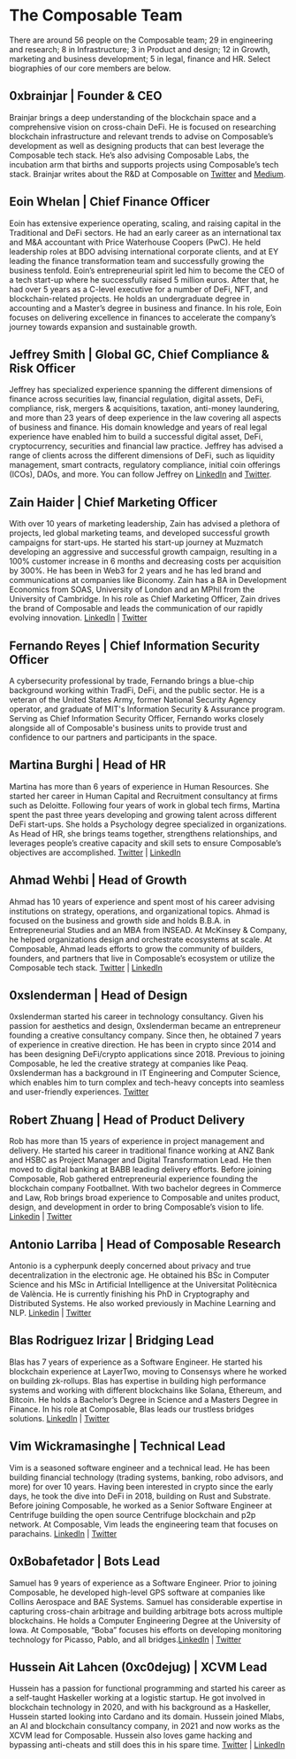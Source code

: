 # The Composable Team

There are around 56 people on the Composable team; 29 in engineering and research; 8 in Infrastructure;
3 in Product and design; 12 in Growth, marketing and business development; 5 in legal, finance and HR. 
Select biographies of our core members are below.

## 0xbrainjar | Founder & CEO

Brainjar brings a deep understanding of the blockchain space and a comprehensive vision on cross-chain DeFi. 
He is focused on researching blockchain infrastructure and relevant trends to advise on Composable’s development as well
as designing products that can best leverage the Composable tech stack.  He’s also advising Composable Labs, 
the incubation arm that births and supports projects using Composable’s tech stack. 
Brainjar writes about the R&D at Composable 
on [Twitter](https://twitter.com/0xbrainjar) and [Medium](https://medium.com/@0xbrainjar).

## Eoin Whelan | Chief Finance Officer

Eoin has extensive experience operating, scaling, and raising capital in the Traditional and DeFi sectors. 
He had an early career as an international tax and M&A accountant with Price Waterhouse Coopers (PwC). 
He held leadership roles at BDO advising international corporate clients, and at EY leading the finance 
transformation team and successfully growing the business tenfold. 
Eoin’s entrepreneurial spirit led him to become the CEO of a tech start-up where he successfully raised 5 million euros. 
After that, he had over 5 years as a C-level executive for a number of DeFi, NFT, and blockchain-related projects. 
He holds an undergraduate degree in accounting and a Master’s degree in business and finance. 
In his role, Eoin focuses on delivering excellence in finances to accelerate the company’s journey towards expansion 
and sustainable growth.

## Jeffrey Smith | Global GC, Chief Compliance & Risk Officer

Jeffrey has specialized experience spanning the different dimensions of finance across securities law, financial
regulation, digital assets, DeFi, compliance, risk, mergers & acquisitions, taxation, anti-money laundering, and more
than 23 years of deep experience in the law covering all aspects of business and finance. His domain knowledge and years
of real legal experience have enabled him to build a successful digital asset, DeFi, cryptocurrency, securities and
financial law practice. Jeffrey has advised a range of clients across the different dimensions of DeFi, such as
liquidity management, smart contracts, regulatory compliance, initial coin offerings (ICOs), DAOs, and more.
You can follow Jeffrey on
[LinkedIn](https://www.linkedin.com/in/jeffrey-smith-jd-llm-crcp-iaccp-crm-67623011/)
and [Twitter](https://twitter.com/JeffreyAPIs).

## Zain Haider | Chief Marketing Officer

With over 10 years of marketing leadership, Zain has advised a plethora of projects, led global marketing teams, 
and developed successful growth campaigns for start-ups. 
He started his start-up journey at Muzmatch developing an aggressive and successful growth campaign, 
resulting in a 100% customer increase in 6 months and decreasing costs per acquisition by 300%.
He has been in Web3 for 2 years and he has led brand and communications at companies like Biconomy. 
Zain has a BA in Development Economics from SOAS, University of London and an MPhil from the University of Cambridge. 
In his role as Chief Marketing Officer, Zain drives the brand of Composable and leads the communication of our rapidly 
evolving innovation. 
[LinkedIn](https://www.linkedin.com/in/zain-haider-29569523/?originalSubdomain=uk) | 
[Twitter](https://twitter.com/zha_tweets)

## Fernando Reyes | Chief Information Security Officer

A cybersecurity professional by trade, Fernando brings a blue-chip background working within TradFi, DeFi, and the 
public sector. He is a veteran of the United States Army, former National Security Agency operator, and graduate of
MIT's Information Security & Assurance program. Serving as Chief Information Security Officer, Fernando works closely
alongside all of Composable's business units to provide trust and confidence to our partners and participants in the 
space.

## Martina Burghi | Head of HR

Martina has more than 6 years of experience in Human Resources. 
She started her career in Human Capital and Recruitment consultancy at firms such as Deloitte. 
Following four years of work in global tech firms, Martina spent the past three years developing and growing talent 
across different DeFi start-ups. She holds a Psychology degree specialized in organizations. 
As Head of HR, she brings teams together, strengthens relationships, and leverages people’s creative capacity and skill 
sets to ensure Composable’s objectives are accomplished. 
[Twitter](https://twitter.com/martiburghi) | [LinkedIn](https://www.linkedin.com/in/martina-burghi-314a01b2/)

## Ahmad Wehbi | Head of Growth

Ahmad has 10 years of experience and spent most of his career advising institutions on strategy, operations, and 
organizational topics. Ahmad is focused on the business and growth side and holds B.B.A. in Entrepreneurial Studies and
an MBA from INSEAD. At McKinsey & Company, he helped organizations design and orchestrate ecosystems at scale. 
At Composable, Ahmad leads efforts to grow the community of builders, founders, and partners that live in Composable’s 
ecosystem or utilize the Composable tech stack. 
[Twitter](https://twitter.com/wehbix) | [LinkedIn](https://www.linkedin.com/in/ahmad-wehbi-184813134/)

## 0xslenderman | Head of Design

0xslenderman started his career in technology consultancy. Given his passion for aesthetics and design, 0xslenderman 
became an entrepreneur founding a creative consultancy company. Since then, he obtained 7 years of experience in 
creative direction. He has been in crypto since 2014 and has been designing DeFi/crypto applications since 2018. 
Previous to joining Composable, he led the creative strategy at companies like Peaq. 0xslenderman has a background in 
IT Engineering and Computer Science, which enables him to turn complex and tech-heavy concepts into seamless and 
user-friendly experiences. [Twitter](https://twitter.com/0xslenderman)

## Robert Zhuang | Head of Product Delivery

Rob has more than 15 years of experience in project management and delivery. 
He started his career in traditional finance working at ANZ Bank and HSBC as Project Manager and Digital Transformation 
Lead. He then moved to digital banking at BABB leading delivery efforts. 
Before joining Composable, Rob gathered entrepreneurial experience founding the blockchain company Footballnet. 
With two bachelor degrees in Commerce and Law, Rob brings broad experience to Composable and unites product, design, 
and development in order to bring Composable’s vision to life. 
[Linkedin](https://www.linkedin.com/in/robertzhuangpm/?originalSubdomain=uk) | 
[Twitter](https://twitter.com/GosuRZ)

## Antonio Larriba | Head of Composable Research
Antonio is a cypherpunk deeply concerned about privacy and true decentralization in the electronic age. 
He obtained his BSc in Computer Science and his MSc in Artificial Intelligence at the Universitat Politècnica de 
València. He is currently finishing his PhD in Cryptography and Distributed Systems. He also worked previously in 
Machine Learning and NLP. [Linkedin](https://www.linkedin.com/in/antoniomlarribaflor/) | 
[Twitter](https://twitter.com/Cryptoni0x)

## Blas Rodriguez Irizar | Bridging Lead

Blas has 7 years of experience as a Software Engineer. He started his blockchain experience at LayerTwo, 
moving to Consensys where he worked on building zk-rollups. Blas has expertise in building high performance systems 
and working with different blockchains like Solana, Ethereum, and Bitcoin. He holds a Bachelor’s Degree in Science and 
a Masters Degree in Finance. In his role at Composable, Blas leads our trustless bridges solutions. 
[LinkedIn](https://www.linkedin.com/in/blas-rodriguez-irizar/) | [Twitter](https://mobile.twitter.com/blasrodri)

## Vim Wickramasinghe | Technical Lead

Vim is a seasoned software engineer and a technical lead. He has been building financial technology 
(trading systems, banking, robo advisors, and more) for over 10 years. Having been interested in crypto since the 
early days, he took the dive into DeFi in 2018, building on Rust and Substrate. Before joining Composable, 
he worked as a Senior Software Engineer at Centrifuge building the open source Centrifuge blockchain and p2p network. 
At Composable, Vim leads the engineering team that focuses on parachains. 
[LinkedIn](https://www.linkedin.com/in/vimukthicom/) | [Twitter](https://twitter.com/rustic_cyborg)

## 0xBobafetador | Bots Lead

Samuel has 9 years of experience as a Software Engineer. Prior to joining Composable, he developed high-level GPS 
software at companies like Collins Aerospace and BAE Systems. Samuel has considerable expertise in capturing 
cross-chain arbitrage and building arbitrage bots across multiple blockchains. He holds a Computer Engineering Degree 
at the University of Iowa. At Composable, “Boba” focuses his efforts on developing monitoring technology for Picasso, 
Pablo, and all bridges.[LinkedIn](https://www.linkedin.com/in/sam-glenn-6a2b20126/) | 
[Twitter](https://mobile.twitter.com/Bobafetador/with_replies)

## Hussein Ait Lahcen (0xc0dejug) | XCVM Lead

Hussein has a passion for functional programming and started his career as a self-taught Haskeller working at a 
logistic startup. He got involved in blockchain technology in 2020, and with his background as a Haskeller, Hussein 
started looking into Cardano and its domain. Hussein joined Mlabs, an AI and blockchain consultancy company, in 2021 
and now works as the XCVM lead for Composable. Hussein also loves game hacking and bypassing anti-cheats and still does
this in his spare time. [Twitter](https://twitter.com/0xc0dejug) | 
[LinkedIn](https://www.linkedin.com/in/hussein-a-967810a7/details/experience/)
